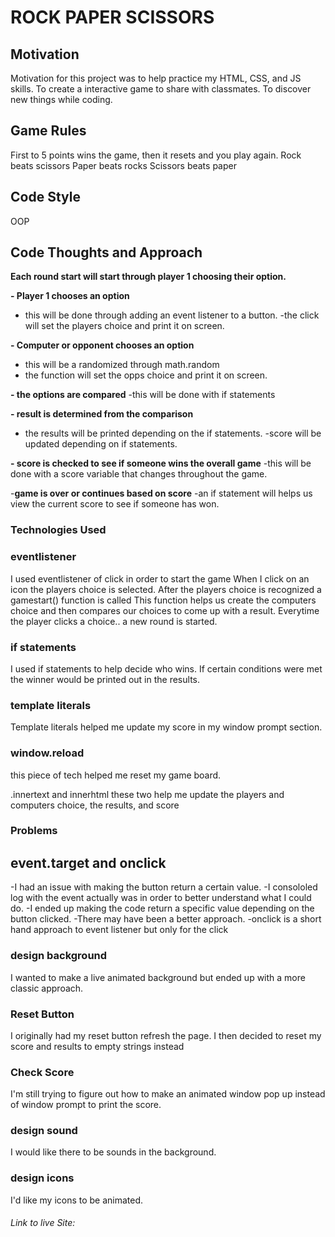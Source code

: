 # ROCK PAPER SCISSORS 

## Motivation
Motivation for this project was to help practice my HTML, CSS, and JS skills.
To create a interactive game to share with classmates.
To discover new things while coding.

## Game Rules 
First to 5 points wins the game, then it resets and you play again.
Rock beats scissors
Paper beats rocks
Scissors beats paper

## Code Style
OOP

## Code Thoughts and Approach
**Each round start will start through player 1 choosing their option.**

**- Player 1 chooses an option**
 - this will be done through adding an event listener to a button. 
 -the click will set the players choice and print it on screen.

**- Computer or opponent chooses an option**
 - this will be a randomized through math.random
- the function will set the opps choice and print it on screen.

**- the options are compared**
 -this will be done with if statements


**- result is determined from the comparison**
 - the results will be printed depending on the if statements.
 -score will be updated depending on if statements. 


**- score is checked to see if someone wins the overall game** 
  -this will be done with a score variable that changes throughout the game.


-**game is over or continues based on score**
 -an if statement will helps us view the current score to see if someone has won.

 ### Technologies Used

### eventlistener
I used eventlistener of click in order to start the game
When I click on an icon the players choice is selected.
After the players choice is recognized a gamestart() function is called
This function helps us create the computers choice and then compares our choices 
to come up with a result.
Everytime the player clicks a choice.. a new round is started.


### if statements
I used if statements to help decide who wins. If certain conditions were met
the winner would be printed out in the results.

### template literals
Template literals helped me update my score in my window prompt section.

### window.reload
this piece of tech helped me reset my game board.

.innertext and innerhtml
these two help me update the players and computers choice, the results, 
and score

### Problems 

## event.target and onclick
 -I had an issue with making the button return a certain value.
 -I consololed log with the event actually was in order to better understand what I could do.
-I ended up making the code return a specific value depending on the button clicked.
-There may have been a better approach.
-onclick is a short hand approach to event listener but only for the click


### design background
I wanted to make a live animated background but ended up with a more classic approach. 

### Reset Button
I originally had my reset button refresh the page.
I then decided to reset my score and results to empty strings instead


### Check Score
I'm still trying to figure out how to make an animated window pop up instead of window prompt to print the score.


### design sound
I would like there to be sounds in the background.

### design icons
I'd like my icons to be animated. 


###### Link to live Site: 


